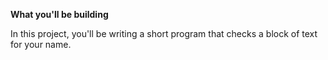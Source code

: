 **What you'll be building**

In this project, you'll be writing a short program that checks a block of text for your name.

